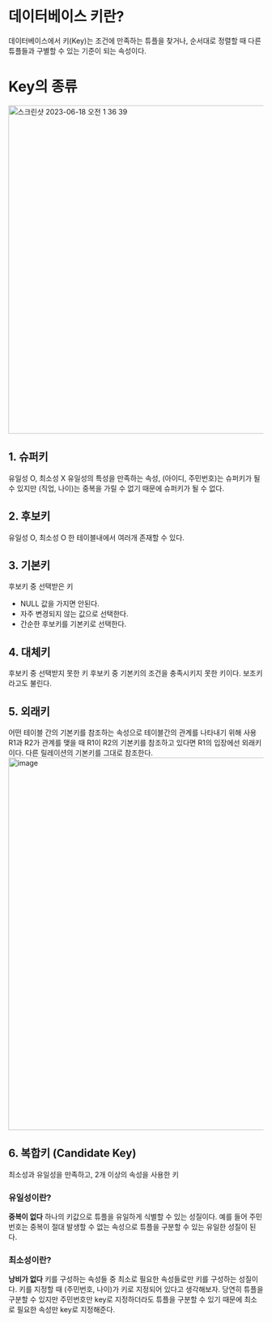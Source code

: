 # 데이터베이스 키란?
데이터베이스에서 키(Key)는 조건에 만족하는 튜플을 찾거나, 순서대로 정렬할 때 다른 튜플들과 구별할 수 있는 기준이 되는 속성이다.

# Key의 종류
<img width="647" alt="스크린샷 2023-06-18 오전 1 36 39" src="https://github.com/amazinguss/cs_study/assets/57309311/15a59841-d959-490b-9113-136fc8c8a8bc">

## 1. 슈퍼키
유일성 O, 최소성 X
유일성의 특성을 만족하는 속성, (아이디, 주민번호)는 슈퍼키가 될 수 있지만 (직업, 나이)는 중복을 가릴 수 없기 때문에 슈퍼키가 될 수 없다.
## 2. 후보키
유일성 O, 최소성 O
한 테이블내에서 여러개 존재할 수 있다.
## 3. 기본키
후보키 중 선택받은 키
- NULL 값을 가지면 안된다.
- 자주 변경되지 않는 값으로 선택한다.
- 간순한 후보키를 기본키로 선택한다.
## 4. 대체키
후보키 중 선택받지 못한 키
후보키 중 기본키의 조건을 충족시키지 못한 키이다.
보조키라고도 불린다.
## 5. 외래키
어떤 테이블 간의 기본키를 참조하는 속성으로 테이블간의 관계를 나타내기 위해 사용
R1과 R2가 관계를 맺을 때 R1이 R2의 기본키를 참조하고 있다면 R1의 입장에선 외래키이다.
다른 릴레이션의 기본키를 그대로 참조한다.
<img width="734" alt="image" src="https://github.com/amazinguss/cs_study/assets/57309311/e34a4c4d-487e-4013-bd75-e96d9c64467d">

## 6. 복합키 (Candidate Key)
최소성과 유일성을 만족하고, 2개 이상의 속성을 사용한 키


### 유일성이란?
**중복이 없다**
하나의 키값으로 튜플을 유일하게 식별할 수 있는 성질이다. 예를 들어 주민번호는 중복이 절대 발생할 수 없는 속성으로 튜플을 구분할 수 있는 유일한 성질이 된다.
### 최소성이란?
**낭비가 없다**
키를 구성하는 속성들 중 최소로 필요한 속성들로만 키를 구성하는 성질이다. 키를 지정할 때 (주민번호, 나이)가 키로 지정되어 있다고 생각해보자. 당연히 튜플을 구분할 수 있지만
주민번호만 key로 지정하더라도 튜플을 구분할 수 있기 때문에 최소로 필요한 속성만 key로 지정해준다.
